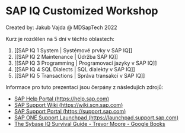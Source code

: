 # SAP IQ Customized Workshop
Created by: Jakub Vajda @ MDSapTech 2022

Kurz je rozdělen na 5 dní v těchto oblastech:

1. [[SAP IQ 1 System | Systémové prvky v SAP IQ]]
2. [[SAP IQ 2 Maintenance | Údržba SAP IQ]]
3. [[SAP IQ 3 Programming | Programovací jazyky v SAP IQ]]
4. [[SAP IQ 4 SQL Dialects | SQL dialekty v SAP IQ]]
5. [[SAP IQ 5 Transactions | Správa transakcí v SAP IQ]]


Informace pro tuto prezentaci jsou čerpány z následujích zdrojů:

- [SAP Help Portal (https://help.sap.com)](https://help.sap.com/docs/SAP_IQ)
- [SAP Support Wiki (https://wiki.scn.sap.com)](https://wiki.scn.sap.com/wiki/display/SYBIQ/IQ)
- [SAP Support Portal (https://support.sap.com)](https://support.sap.com/en/index.html)
- [SAP ONE Support Launchpad (https://launchpad.support.sap.com)](https://launchpad.support.sap.com/#/solutions/notesv2/?q=IQ&sortBy=score&sortOrder=desc&filters=%255B%255B%257B%2522attribute%2522:%2522product%2522,%2522operator%2522:%2522EQ%2522,%2522low%2522:%252201200314690800002024%2522,%2522high%2522:%2522%2522%257D,%257B%2522attribute%2522:%2522product%2522,%2522operator%2522:%2522EQ%2522,%2522low%2522:%252267837800100800005169%2522,%2522high%2522:%2522%2522%257D%255D%255D)
- [The Sybase IQ Survival Guide - Trevor Moore - Google Books](https://books.google.cz/books/about/The_Sybase_IQ_Survival_Guide.html?id=fjU3AgAAQBAJ&redir_esc=y)


